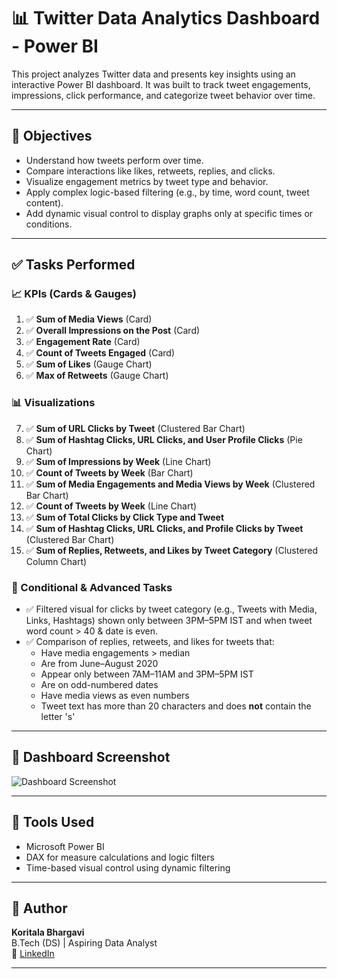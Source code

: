 # 📊 Twitter Data Analytics Dashboard - Power BI

This project analyzes Twitter data and presents key insights using an interactive Power BI dashboard. It was built to track tweet engagements, impressions, click performance, and categorize tweet behavior over time.

---

## 📌 Objectives

- Understand how tweets perform over time.
- Compare interactions like likes, retweets, replies, and clicks.
- Visualize engagement metrics by tweet type and behavior.
- Apply complex logic-based filtering (e.g., by time, word count, tweet content).
- Add dynamic visual control to display graphs only at specific times or conditions.

---

## ✅ Tasks Performed

### 📈 KPIs (Cards & Gauges)
1. ✅ **Sum of Media Views** (Card)  
2. ✅ **Overall Impressions on the Post** (Card)  
3. ✅ **Engagement Rate** (Card)  
4. ✅ **Count of Tweets Engaged** (Card)  
5. ✅ **Sum of Likes** (Gauge Chart)  
6. ✅ **Max of Retweets** (Gauge Chart)  

### 📊 Visualizations
7. ✅ **Sum of URL Clicks by Tweet** (Clustered Bar Chart)  
8. ✅ **Sum of Hashtag Clicks, URL Clicks, and User Profile Clicks** (Pie Chart)  
9. ✅ **Sum of Impressions by Week** (Line Chart)  
10. ✅ **Count of Tweets by Week** (Bar Chart)  
11. ✅ **Sum of Media Engagements and Media Views by Week** (Clustered Bar Chart)  
12. ✅ **Count of Tweets by Week** (Line Chart)  
13. ✅ **Sum of Total Clicks by Click Type and Tweet**  
14. ✅ **Sum of Hashtag Clicks, URL Clicks, and Profile Clicks by Tweet** (Clustered Bar Chart)  
15. ✅ **Sum of Replies, Retweets, and Likes by Tweet Category** (Clustered Column Chart)  

### 🧠 Conditional & Advanced Tasks
- ✅ Filtered visual for clicks by tweet category (e.g., Tweets with Media, Links, Hashtags) shown only between 3PM–5PM IST and when tweet word count > 40 & date is even.
- ✅ Comparison of replies, retweets, and likes for tweets that:
  - Have media engagements > median
  - Are from June–August 2020
  - Appear only between 7AM–11AM and 3PM–5PM IST
  - Are on odd-numbered dates
  - Have media views as even numbers
  - Tweet text has more than 20 characters and does **not** contain the letter 's'

---

## 📸 Dashboard Screenshot

![Dashboard Screenshot](https://github.com/KoritalaBhargavi/PowerBIProject/blob/main/Screenshot%202025-04-17%20173410.png)

---

## 🚀 Tools Used
- Microsoft Power BI
- DAX for measure calculations and logic filters
- Time-based visual control using dynamic filtering

---

## 👤 Author
**Koritala Bhargavi**  
 B.Tech (DS) | Aspiring Data Analyst  
🔗 [LinkedIn](https://www.linkedin.com/in/koritalabhargavi)

---

